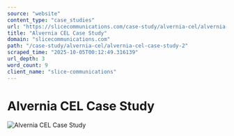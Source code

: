 ```yaml
---
source: "website"
content_type: "case_studies"
url: "https://slicecommunications.com/case-study/alvernia-cel/alvernia-cel-case-study-2"
title: "Alvernia CEL Case Study"
domain: "slicecommunications.com"
path: "/case-study/alvernia-cel/alvernia-cel-case-study-2"
scraped_time: "2025-10-05T00:12:49.316139"
url_depth: 3
word_count: 9
client_name: "slice-communications"
---
```


# Alvernia CEL Case Study

![Alvernia CEL Case Study](https://slicecommunications.com/wp-content/uploads/2019/02/Alvernia-CEL-Case-Study-1-pdf-232x300.jpg)